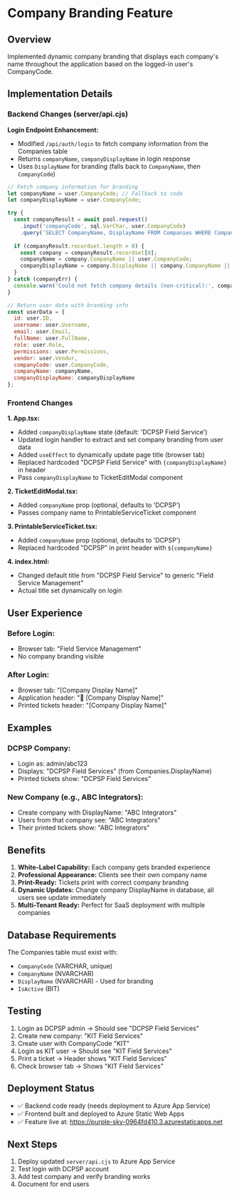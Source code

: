 # Company Branding Feature

## Overview
Implemented dynamic company branding that displays each company's name throughout the application based on the logged-in user's CompanyCode.

## Implementation Details

### Backend Changes (server/api.cjs)

**Login Endpoint Enhancement:**
- Modified `/api/auth/login` to fetch company information from the Companies table
- Returns `companyName`, `companyDisplayName` in login response
- Uses `DisplayName` for branding (falls back to `CompanyName`, then `CompanyCode`)

```javascript
// Fetch company information for branding
let companyName = user.CompanyCode; // Fallback to code
let companyDisplayName = user.CompanyCode;

try {
  const companyResult = await pool.request()
    .input('companyCode', sql.VarChar, user.CompanyCode)
    .query('SELECT CompanyName, DisplayName FROM Companies WHERE CompanyCode = @companyCode AND IsActive = 1');
  
  if (companyResult.recordset.length > 0) {
    const company = companyResult.recordset[0];
    companyName = company.CompanyName || user.CompanyCode;
    companyDisplayName = company.DisplayName || company.CompanyName || user.CompanyCode;
  }
} catch (companyErr) {
  console.warn('Could not fetch company details (non-critical):', companyErr.message);
}

// Return user data with branding info
const userData = {
  id: user.ID,
  username: user.Username,
  email: user.Email,
  fullName: user.FullName,
  role: user.Role,
  permissions: user.Permissions,
  vendor: user.Vendor,
  companyCode: user.CompanyCode,
  companyName: companyName,
  companyDisplayName: companyDisplayName
};
```

### Frontend Changes

**1. App.tsx:**
- Added `companyDisplayName` state (default: 'DCPSP Field Service')
- Updated login handler to extract and set company branding from user data
- Added `useEffect` to dynamically update page title (browser tab)
- Replaced hardcoded "DCPSP Field Service" with `{companyDisplayName}` in header
- Pass `companyDisplayName` to TicketEditModal component

**2. TicketEditModal.tsx:**
- Added `companyName` prop (optional, defaults to 'DCPSP')
- Passes company name to PrintableServiceTicket component

**3. PrintableServiceTicket.tsx:**
- Added `companyName` prop (optional, defaults to 'DCPSP')
- Replaced hardcoded "DCPSP" in print header with `${companyName}`

**4. index.html:**
- Changed default title from "DCPSP Field Service" to generic "Field Service Management"
- Actual title set dynamically on login

## User Experience

### Before Login:
- Browser tab: "Field Service Management"
- No company branding visible

### After Login:
- Browser tab: "[Company Display Name]"
- Application header: "🔧 [Company Display Name]"
- Printed tickets header: "[Company Display Name]"

## Examples

### DCPSP Company:
- Login as: admin/abc123
- Displays: "DCPSP Field Services" (from Companies.DisplayName)
- Printed tickets show: "DCPSP Field Services"

### New Company (e.g., ABC Integrators):
- Create company with DisplayName: "ABC Integrators"
- Users from that company see: "ABC Integrators"
- Their printed tickets show: "ABC Integrators"

## Benefits

1. **White-Label Capability:** Each company gets branded experience
2. **Professional Appearance:** Clients see their own company name
3. **Print-Ready:** Tickets print with correct company branding
4. **Dynamic Updates:** Change company DisplayName in database, all users see update immediately
5. **Multi-Tenant Ready:** Perfect for SaaS deployment with multiple companies

## Database Requirements

The Companies table must exist with:
- `CompanyCode` (VARCHAR, unique)
- `CompanyName` (NVARCHAR)
- `DisplayName` (NVARCHAR) - Used for branding
- `IsActive` (BIT)

## Testing

1. Login as DCPSP admin → Should see "DCPSP Field Services"
2. Create new company: "KIT Field Services"
3. Create user with CompanyCode "KIT"
4. Login as KIT user → Should see "KIT Field Services"
5. Print a ticket → Header shows "KIT Field Services"
6. Check browser tab → Shows "KIT Field Services"

## Deployment Status

- ✅ Backend code ready (needs deployment to Azure App Service)
- ✅ Frontend built and deployed to Azure Static Web Apps
- ✅ Feature live at: https://purple-sky-0964fd410.3.azurestaticapps.net

## Next Steps

1. Deploy updated `server/api.cjs` to Azure App Service
2. Test login with DCPSP account
3. Add test company and verify branding works
4. Document for end users
